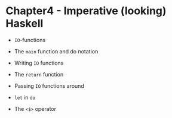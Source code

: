 # Chapter4 - Imperative (looking) Haskell

* `IO`-functions

* The `main` function and do notation

* Writing `IO` functions

* The `return` function

* Passing `IO` functions around

* `let` in `do`

* The `<$>` operator
